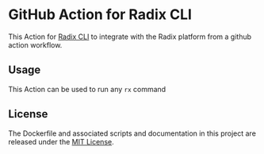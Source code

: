 # GitHub Action for Radix CLI

This Action for [Radix CLI](https://github.com/equinor/radix-cli) to integrate with the Radix platform from a github action workflow.

## Usage

This Action can be used to run any `rx` command

## License

The Dockerfile and associated scripts and documentation in this project are released under the [MIT License](LICENSE).
